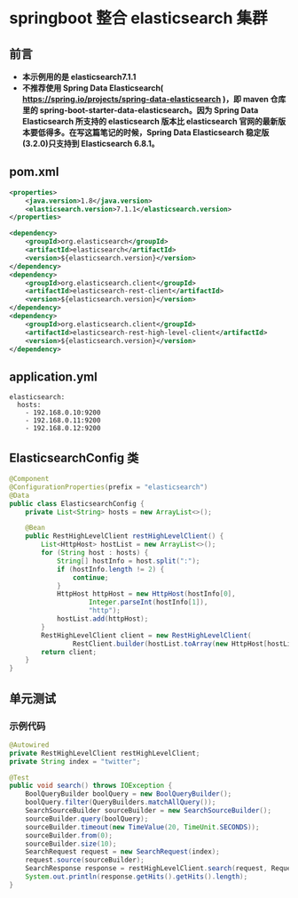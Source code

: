 # springboot 整合 elasticsearch 集群

## 前言
- **本示例用的是 elasticsearch7.1.1**
- **不推荐使用 Spring Data Elasticsearch( https://spring.io/projects/spring-data-elasticsearch )，即 maven 仓库里的 spring-boot-starter-data-elasticsearch。因为 Spring Data Elasticsearch 所支持的 elasticsearch 版本比 elasticsearch 官网的最新版本要低得多。在写这篇笔记的时候，Spring Data Elasticsearch 稳定版(3.2.0)只支持到 Elasticsearch 6.8.1。**

## pom.xml

```xml
<properties>
    <java.version>1.8</java.version>
    <elasticsearch.version>7.1.1</elasticsearch.version>
</properties>

<dependency>
    <groupId>org.elasticsearch</groupId>
    <artifactId>elasticsearch</artifactId>
    <version>${elasticsearch.version}</version>
</dependency>
<dependency>
    <groupId>org.elasticsearch.client</groupId>
    <artifactId>elasticsearch-rest-client</artifactId>
    <version>${elasticsearch.version}</version>
</dependency>
<dependency>
    <groupId>org.elasticsearch.client</groupId>
    <artifactId>elasticsearch-rest-high-level-client</artifactId>
    <version>${elasticsearch.version}</version>
</dependency>
```

## application.yml

```
elasticsearch:
  hosts:
    - 192.168.0.10:9200
    - 192.168.0.11:9200
    - 192.168.0.12:9200
````

## ElasticsearchConfig 类

```java
@Component
@ConfigurationProperties(prefix = "elasticsearch")
@Data
public class ElasticsearchConfig {
    private List<String> hosts = new ArrayList<>();

    @Bean
    public RestHighLevelClient restHighLevelClient() {
        List<HttpHost> hostList = new ArrayList<>();
        for (String host : hosts) {
            String[] hostInfo = host.split(":");
            if (hostInfo.length != 2) {
                continue;
            }
            HttpHost httpHost = new HttpHost(hostInfo[0],
                    Integer.parseInt(hostInfo[1]),
                    "http");
            hostList.add(httpHost);
        }
        RestHighLevelClient client = new RestHighLevelClient(
                RestClient.builder(hostList.toArray(new HttpHost[hostList.size()])));
        return client;
    }
}
```

## 单元测试

### 示例代码

```java
@Autowired
private RestHighLevelClient restHighLevelClient;
private String index = "twitter";

@Test
public void search() throws IOException {
    BoolQueryBuilder boolQuery = new BoolQueryBuilder();
    boolQuery.filter(QueryBuilders.matchAllQuery());
    SearchSourceBuilder sourceBuilder = new SearchSourceBuilder();
    sourceBuilder.query(boolQuery);
    sourceBuilder.timeout(new TimeValue(20, TimeUnit.SECONDS));
    sourceBuilder.from(0);
    sourceBuilder.size(10);
    SearchRequest request = new SearchRequest(index);
    request.source(sourceBuilder);
    SearchResponse response = restHighLevelClient.search(request, RequestOptions.DEFAULT);
    System.out.println(response.getHits().getHits().length);
}
```
